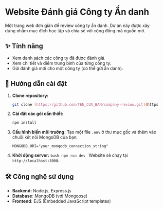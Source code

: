 # Website Đánh giá Công ty Ẩn danh

Một trang web đơn giản để review công ty ẩn danh. Dự án này được xây dựng nhằm mục đích học tập và chia sẻ với cộng đồng mã nguồn mở.

## ✨ Tính năng

- Xem danh sách các công ty đã được đánh giá.
- Xem chi tiết và điểm trung bình của từng công ty.
- Gửi đánh giá mới cho một công ty (có thể gửi ẩn danh).

## 🚀 Hướng dẫn cài đặt

1.  **Clone repository:**

    ```bash
    git clone [https://github.com/TEN_CUA_BAN/company-review.git](https://github.com/TEN_CUA_BAN/company-review.git)
    ```

2.  **Cài đặt các gói cần thiết:**

    ```bash
    npm install
    ```

3.  **Cấu hình biến môi trường:**
    Tạo một file `.env` ở thư mục gốc và thêm vào chuỗi kết nối MongoDB của bạn.

    ```
    MONGODB_URI="your_mongodb_connection_string"
    ```

4.  **Khởi động server:**
    `bash
npm run dev
`
    Website sẽ chạy tại `http://localhost:3000`.

## 🛠️ Công nghệ sử dụng

- **Backend:** Node.js, Express.js
- **Database:** MongoDB (với Mongoose)
- **Frontend:** EJS (Embedded JavaScript templates)

